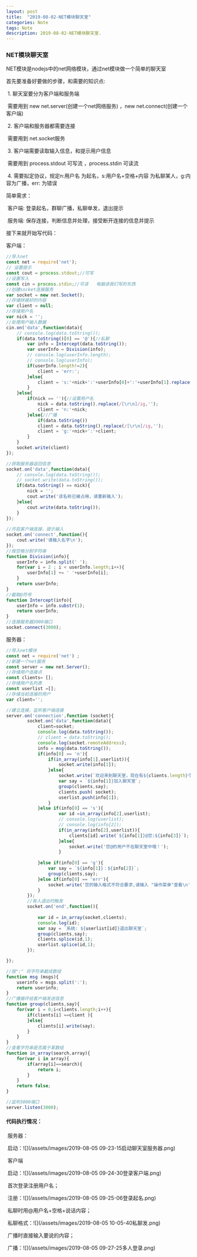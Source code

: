 ```yaml
---
layout: post
title:  "2019-08-02-NET模块聊天室"
categories: Note
tags: Note
description: 2019-08-02-NET模块聊天室.
---
```


### NET模块聊天室

NET模块是nodejs中的net网络模块，通过net模块做一个简单的聊天室

首先要准备好要做的步骤，和需要的知识点:

​	1. 聊天室要分为客户端和服务端

​		需要用到 new net.server(创建一个net网络服务) ，new net.connect(创建一个客户端)

​	2. 客户端和服务器都需要连接

​		需要用到 net.socket服务

​	3. 客户端需要读取输入信息，和提示用户信息

​		需要用到 process.stdout 可写流 ，process.stdin 可读流

​	4. 需要拟定协议，规定n:用户名 为起名，s:用户名+空格+内容 为私聊某人，g:内容为广播，err: 为错误

简单需求：

​	客户端: 登录起名，群聊广播，私聊单发，退出提示

​	服务端: 保存连接，判断信息并处理，接受断开连接的信息并提示

接下来就开始写代码：

客户端：

```js
//导入net
const net = require('net');
// 设置提示
const cout = process.stdout;//可写
//设置写入
const cin = process.stdin;//可读   电脑读我们写的东西
//创建socket连接服务
var socket = new net.Socket();
//存储拼接好的内容
var client = null;
//存储用户名
var nick = '';
//处理用户输入数据
cin.on('data',function(data){
    // console.log(data.toString());
    if(data.toString()[0] == '@'){//私聊
        var info = Intercept(data.toString());
        var userInfo = Division(info);
        // console.log(userInfo.length);
        // console.log(userInfo);
        if(userInfo.length!=2){
            client = 'err:';
        }else{
            client = 's:'+nick+':'+userInfo[0]+':'+userInfo[1].replace(/[\r\n]/ig,'');
        }
    }else{
        if(nick == ''){//设置用户名
            nick = data.toString().replace(/[\r\n]/ig,'');
            client = 'n:'+nick;
        }else{//广播
            if(data.toString())
            client = data.toString().replace(/[\r\n]/ig,'');
            client = 'g:'+nick+':'+client;
        }
    }
    socket.write(client)
});

//获取服务器返回信息
socket.on('data',function(data){
    // console.log(data.toString());
    // socket.write(data.toString());
    if(data.toString() == nick){
        nick = '';
        cout.write('该名称已被占用，请重新输入');
    }else{
        cout.write(data.toString());
    }
});
   
//开启客户端连接，提示输入
socket.on('connect',function(){
    cout.write('请输入名字\n');
});
//按空格分割字符串
function Division(info){
    userInfo = info.split(' ');
    for(var i = 2 ; i < userInfo.length;i++){
        userInfo[1] += ' '+userInfo[i];
    }
    return userInfo;
}
//截取@符号
function Intercept(info){
    userInfo = info.substr(1);
    return userInfo;
}
//连接服务器3000端口
socket.connect(3000);
```

服务器：

```js
//导入net模块
const net = require('net') ;
//新建一个net服务
const server = new net.Server();
//存储用户连接点
const clients= [];
//存储用户名列表
const userlist =[];
//存储当前连接的用户
var client='';

//建立连接，监听客户端连接
server.on('connection',function (socket){
        socket.on('data',function(data){
            client=socket;
            console.log(data.toString());
            // client = data.toString();
            console.log(socket.remoteAddress);
            info = msg(data.toString());
            if(info[0] == 'n'){
                if(in_array(info[1],userlist)){
                    socket.write(info[1]);
                }else{
                    socket.write(`欢迎来到聊天室，现在有${clients.length}个同伴已经在聊天室了哦！`);
                    var say = `${info[1]}加入聊天室`;
                    group(clients,say);
                    clients.push( socket);    
                    userlist.push(info[1]);   
                }                              
            }else if(info[0] == 's'){
                    var id =in_array(info[2],userlist);
                    // console.log(userlist);
                    // console.log(info[2]);
                    if(in_array(info[2],userlist)){
                        clients[id].write(`${info[1]}@您:${info[3]}`);
                    }else{
                        socket.write('您@的用户不在聊天室中哦！');
                    }
                    
            }else if(info[0] == 'g'){
                var say = `${info[1]}：${info[2]}`;
                group(clients,say);
            }else if(info[0] == 'err'){
                socket.write('您的输入格式不符合要求,请输入 "操作菜单"查看\n');//(操作菜单没写)
            }
        });
        //有人退出时触发
        socket.on('end',function(){
            
            var id = in_array(socket,clients);
            console.log(id);
            var say = `系统: ${userlist[id]}退出聊天室`;
            group(clients,say);
            clients.splice(id,1);
            userlist.splice(id,1);
        });

});

//按":" 将字符串截成数组
function msg (msgs){
    userinfo = msgs.split(':');
    return userinfo;
}
//广播循环给客户端发送信息
function group(clients,say){
    for(var i = 0;i<clients.length;i++){
        if(clients[i] ==client ){
        }else{
            clients[i].write(say);
        }
    }
}
//查看字符串是否属于某数组
function in_array(search,array){
    for(var i in array){
        if(array[i]==search){
            return i;
        }
    }
    return false;
}

//监听3000端口
server.listen(3000);


```



#### 代码执行情况：

​	服务器：

​		启动：![](/assets/images/2019-08-05 09-23-15启动聊天室服务器.png)

​	客户端

​		启动：![](/assets/images/2019-08-05 09-24-30登录客户端.png)

​		首次登录注册用户名；

​		注册：![](/assets/images/2019-08-05 09-25-06登录起名.png)

​		私聊时用@用户名+空格+说话内容；

​		私聊格式：![](/assets/images/2019-08-05 10-05-40私聊发.png)

​		广播时直接输入要说的内容；

​		广播：![](/assets/images/2019-08-05 09-27-25多人登录.png)

